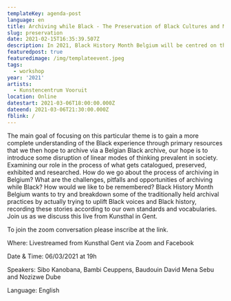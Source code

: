 ```yaml
---
templateKey: agenda-post
language: en
title: Archiving while Black - The Preservation of Black Cultures and Memories
slug: preservation
date: 2021-02-15T16:35:39.507Z
description: In 2021, Black History Month Belgium will be centred on the process of archiving and documenting the diasporic African experience in Belgium.
featuredpost: true
featuredimage: /img/templateevent.jpeg
tags:
  - workshop
year: '2021'
artists:
  - Kunstencentrum Vooruit
location: Online
datestart: 2021-03-06T18:00:00.000Z
dateend: 2021-03-06T21:30:00.000Z
fblink: /
---
```


 The main goal of focusing on this particular theme is to gain a more complete understanding of the Black experience through primary resources that we then hope to archive via a Belgian Black archive, our hope is to introduce some disruption of linear modes of thinking prevalent in society. Examining our role in the process of what gets catalogued, preserved, exhibited and researched. How do we go about the process of archiving in Belgium? What are the challenges, pitfalls and opportunities of archiving while Black? How would we like to be remembered? Black History Month Belgium wants to try and breakdown some of the traditionally held archival practices by actually trying to uplift Black voices and Black history, recording these stories according to our own standards and vocabularies. Join us as we discuss this live from Kunsthal in Gent.

To join the zoom conversation please inscribe at the link.


Where: Livestreamed from Kunsthal Gent via Zoom and Facebook

Date & Time: 06/03/2021 at 19h

Speakers: Sibo Kanobana, Bambi Ceuppens, Baudouin David Mena Sebu and Nozizwe Dube

Language: English
